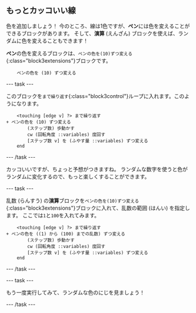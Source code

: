 ## もっとカッコいい線

色を追加しましょう！ 今のところ、線は1色ですが、**ペン**には色を変えることができるブロックがあります。 そして、**演算** (えんざん) ブロックを使えば、ランダムに色を変えることもできます！

**ペン**の色を変えるブロックは、`ペンの色を(10)ずつ変える`{:class="block3extensions"}ブロックです。

```blocks3
    ペンの色を (10) ずつ変える
```

\--- task \---

このブロックを`まで繰り返す`{:class="block3control"}ループに入れます。このようになります。

```blocks3
    <touching [edge v] ?> まで繰り返す
+ ペンの色を (10) ずつ変える
        (ステップ数) 歩動かす
        cw (回転角度 ::variables) 度回す
        [ステップ数 v] を (ふやす量 ::variables) ずつ変える
    end
```

\--- /task \---

カッコいいですが、ちょっと予想がつきますね。 ランダムな数字を使うと色がランダムに変化するので、もっと楽しくすることができます。

\--- task \---

乱数 (らんすう) の**演算**ブロックを`ペンの色を(10)ずつ変える`{:class="block3extensions"}ブロックに入れて、乱数の範囲 (はんい) を指定します。 ここでは`1`と`100`を入れてみます。

```blocks3
    <touching [edge v] ?> まで繰り返す
+ ペンの色を ((1) から (100) までの乱数) ずつ変える
        (ステップ数) 歩動かす
        cw (回転角度 ::variables) 度回す
        [ステップ数 v] を (ふやす量 ::variables) ずつ変える
    end
```

\--- /task \---

\--- task \---

もう一度実行してみて、ランダムな色のにじを見ましょう！

\--- /task \---